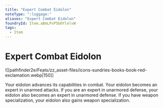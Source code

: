```yaml
---
title: "Expert Combat Eidolon"
noteType: ":luggage:"
aliases: "Expert Combat Eidolon"
foundryId: Item.aBmLPvP5bOYlelvW
tags:
  - Item
---
```


# Expert Combat Eidolon
![[pathfinder2e/Feats/zz_asset-files/icons-sundries-books-book-red-exclamation.webp|150]]

Your eidolon advances its capabilities in combat. Your eidolon becomes an expert in unarmed attacks. If you are an expert in unarmored defense, your eidolon also becomes an expert in unarmored defense. If you have weapon specialization, your eidolon also gains weapon specialization.
